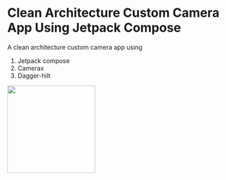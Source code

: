 # Clean Architecture Custom Camera App Using Jetpack Compose
A clean architecture custom camera app using
1. Jetpack compose
2. Camerax
3. Dagger-hilt


<img src="https://user-images.githubusercontent.com/98791022/176668381-26aeb5e0-0926-4c1b-b10d-13a7eae96266.png" width="200">
